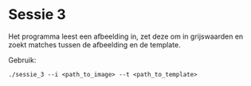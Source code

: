 # Sessie 3

Het programma leest een afbeelding in, zet deze om in grijswaarden en zoekt matches tussen de afbeelding en de template.


Gebruik:
```
./sessie_3 --i <path_to_image> --t <path_to_template>
```

